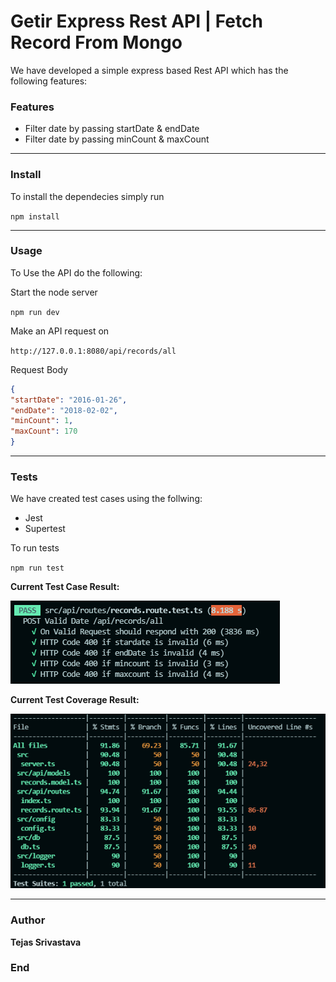 # Getir Express Rest API | Fetch Record From Mongo

We have developed a simple express based Rest API which has the following features:

### Features
- Filter date by passing startDate & endDate
- Filter date by passing minCount & maxCount

------------


### Install
To install the dependecies simply run

`npm install `

------------


### Usage
To Use the API do the following:

Start the node server

`npm run dev`

Make an API request on 

`http://127.0.0.1:8080/api/records/all`

Request Body

```json
{
"startDate": "2016-01-26",
"endDate": "2018-02-02",
"minCount": 1,
"maxCount": 170
}
```

------------



### Tests

We have created test cases using the follwing:

- Jest
- Supertest

To run tests

`npm run test`


**Current Test Case Result:**


[![](https://github.com/tejassrivastava/getir_microservice/blob/master/TestResult.png)](https://github.com/tejassrivastava/getir_microservice/blob/master/TestResult.png)

**Current Test Coverage Result:**

[![](https://github.com/tejassrivastava/getir_microservice/blob/master/TestCoverage.png)](https://github.com/tejassrivastava/getir_microservice/blob/master/TestCoverage.png)


------------


### Author
**Tejas Srivastava**

### End
